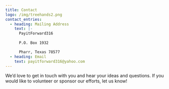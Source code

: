 ```yaml
---
title: Contact
logo: /img/treehands2.png
contact_entries:
  - heading: Mailing Address
    text: |-
      PayitForward316
                      
      P.O. Box 1932

      Pharr, Texas 78577
  - heading: Email
    text: payitforward316@yahoo.com
---
```


We’d love to get in touch with you and hear your ideas and
questions. If you would like to volunteer or sponsor our efforts, let us know!